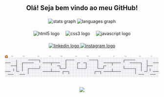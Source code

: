 <h2 align="center">Olá! Seja bem vindo ao meu GitHub!</h2>

###

<div align="center">
  <img src="https://github-readme-stats.vercel.app/api?username=Marcelo-0396&hide_title=false&hide_rank=false&show_icons=true&include_all_commits=true&count_private=true&disable_animations=false&theme=chartreuse-dark&locale=pt-br&hide_border=false" height="150" alt="stats graph"  />
  <img src="https://github-readme-stats.vercel.app/api/top-langs?username=Marcelo-0396&locale=pt-br&hide_title=false&layout=compact&card_width=320&langs_count=5&theme=chartreuse-dark&hide_border=false" height="150" alt="languages graph"  />
</div>

###

<div align="center">
  <img src="https://cdn.jsdelivr.net/gh/devicons/devicon/icons/html5/html5-plain.svg" height="30" alt="html5 logo"  />
  <img width="12" />
  <img src="https://cdn.jsdelivr.net/gh/devicons/devicon/icons/css3/css3-plain.svg" height="30" alt="css3 logo"  />
  <img width="12" />
  <img src="https://cdn.jsdelivr.net/gh/devicons/devicon/icons/javascript/javascript-plain.svg" height="30" alt="javascript logo"  />
</div>

###

<div align="center">
  <a href="https://www.linkedin.com/in/marcelo-bittencourt-rosa-filho?lipi=urn%3Ali%3Apage%3Ad_flagship3_profile_view_base_contact_details%3B%2FB2ilWxxS0%2B%2FVSGLkZdtfQ%3D%3D" target="_blank">
    <img src="https://img.shields.io/static/v1?message=LinkedIn&logo=linkedin&label=&color=0077B5&logoColor=white&labelColor=&style=for-the-badge" height="35" alt="linkedin logo"  />
  </a>
  <a href="https://www.instagram.com/_rosafilho/" target="_blank">
    <img src="https://img.shields.io/static/v1?message=Instagram&logo=instagram&label=&color=E4405F&logoColor=white&labelColor=&style=for-the-badge" height="35" alt="instagram logo"  />
  </a>
</div>

###

<picture>
  <source media="(prefers-color-scheme: dark)" srcset="https://raw.githubusercontent.com/Marcelo-0396/Marcelo-0396/output/pacman-contribution-graph-dark.svg">
  <source media="(prefers-color-scheme: light)" srcset="https://raw.githubusercontent.com/Marcelo-0396/Marcelo-0396/output/pacman-contribution-graph.svg">
  <img alt="pacman contribution graph" src="https://raw.githubusercontent.com/Marcelo-0396/Marcelo-0396/output/pacman-contribution-graph.svg">
</picture>

###

<div align="center">
  <img src="https://visitor-badge.laobi.icu/badge?page_id=Marcelo-0396.Marcelo-0396&left_color=black&right_color=darkgreen"  />
</div>

###
